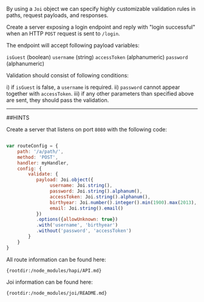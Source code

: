 By using a `Joi` object we can specify highly customizable validation rules in
paths, request payloads, and responses.

Create a server exposing a login endpoint and reply with "login successful" when
an HTTP `POST` request is sent to `/login`.

The endpoint will accept following payload variables:

```isGuest```       (boolean)
```username```      (string)
```accessToken```   (alphanumeric)
```password```      (alphanumeric)

Validation should consist of following conditions:

i)   if ```isGuest``` is false, a ```username``` is required.
ii)  ```password``` cannot appear together with ```accessToken```.
iii) if any other parameters than specified above are sent, they should pass the validation.

-----------------------------------------------------------------
##HINTS

Create a server that listens on port `8080` with the following code:

```js

var routeConfig = {
    path: '/a/path/',
    method: 'POST',
    handler: myHandler,
    config: {
        validate: {
           payload: Joi.object({
                username: Joi.string(),
                password: Joi.string().alphanum(),
                accessToken: Joi.string().alphanum(),
                birthyear: Joi.number().integer().min(1900).max(2013),
                email: Joi.string().email()
           })
           .options({allowUnknown: true})
           .with('username', 'birthyear')
           .without('password', 'accessToken')
        }
    }
}
```

All route information can be found here:

    {rootdir:/node_modules/hapi/API.md}

Joi information can be found here:

    {rootdir:/node_modules/joi/README.md}

